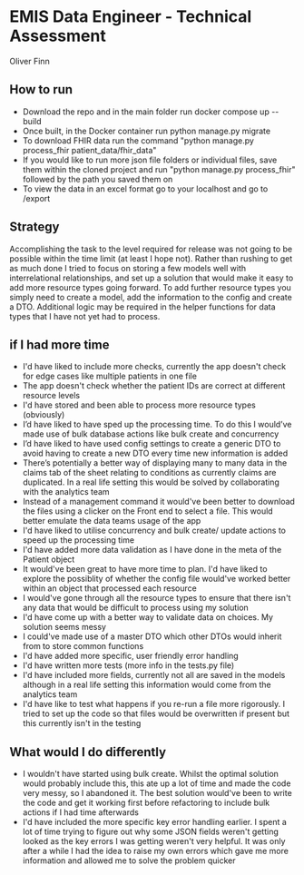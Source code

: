 # EMIS Data Engineer - Technical Assessment
Oliver Finn


## How to run
- Download the repo and in the main folder run docker compose up --build
- Once built, in the Docker container run python manage.py migrate
- To download FHIR data run the command "python manage.py process_fhir patient_data/fhir_data"
- If you would like to run more json file folders or individual files, save them within the cloned project and run "python manage.py process_fhir" followed by the path you saved them on
- To view the data in an excel format go to your localhost and go to /export

## Strategy
Accomplishing the task to the level required for release was not going to be possible within the time limit (at least I hope not). Rather than rushing to get as much done I tried to focus on storing a few models well with interrelational relationships, and set up a solution that would make it easy to add more resource types going forward. To add further resource types you simply need to create a model, add the information to the config and create a DTO. Additional logic may be required in the helper functions for data types that I have not yet had to process.

## if I had more time
- I'd have liked to include more checks, currently the app doesn't check for edge cases like multiple patients in one file
- The app doesn't check whether the patient IDs are correct at different resource levels
- I'd have stored and been able to process more resource types (obviously)
- I’d have liked to have sped up the processing time. To do this I would’ve made use of bulk database actions like bulk create and concurrency
- I’d have liked to have used config settings to create a generic DTO to avoid having to create a new DTO every time new information is added
- There’s potentially a better way of displaying many to many data in the claims tab of the sheet relating to conditions as currently claims are duplicated. In a real life setting this would be solved by collaborating with the analytics team
- Instead of a management command it would've been better to download the files using a clicker on the Front end to select a file. This would better emulate the data teams usage of the app
- I'd have liked to utilise concurrency and bulk create/ update actions to speed up the processing time
- I'd have added more data validation as I have done in the meta of the Patient object
- It would've been great to have more time to plan. I'd have liked to explore the possiblity of whether the config file would've worked better within an object that processed each resource
- I would've gone through all the resource types to ensure that there isn't any data that would be difficult to process using my solution
- I'd have come up with a better way to validate data on choices. My solution seems messy
- I could've made use of a master DTO which other DTOs would inherit from to store common functions
- I'd have added more specific, user friendly error handling
- I'd have written more tests (more info in the tests.py file)
- I'd have included more fields, currently not all are saved in the models although in a real life setting this information would come from the analytics team
- I'd have like to test what happens if you re-run a file more rigorously. I tried to set up the code so that files would be overwritten if present but this currently isn't in the testing

## What would I do differently
- I wouldn't have started using bulk create. Whilst the optimal solution would probably include this, this ate up a lot of time and made the code very messy, so I abandoned it. The best solution would've been to write the code and get it working first before refactoring to include bulk actions if I had time afterwards
- I'd have included the more specific key error handling earlier. I spent a lot of time trying to figure out why some JSON fields weren't getting looked as the key errors I was getting weren't very helpful. It was only after a while I had the idea to raise my own errors which gave me more information and allowed me to solve the problem quicker
